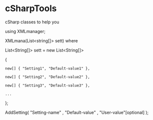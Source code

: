 # cSharpTools
cSharp classes to help you

using XMLmanager;

XMLmana(List<string[]> sett)   where 

List<String[]> sett = new List<String[]>

{

    new[] { "Setting1", "Default-value1" },
    
    new[] { "Setting2", "Default-value2" },
    
    new[] { "Setting3", "Default-value3" },
    
    ...
};

AddSetting( "Setting-name" , "Default-value" , "User-value"[optional] );
    
    
